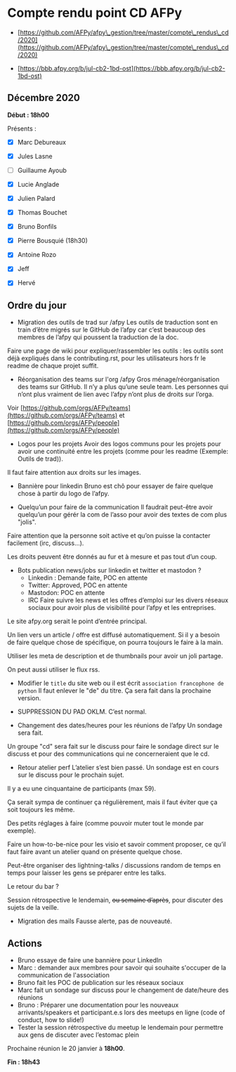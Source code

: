 
# Compte rendu point CD AFPy



- [https://github.com/AFPy/afpy\_gestion/tree/master/compte\_rendus\_cd/2020](https://github.com/AFPy/afpy\_gestion/tree/master/compte\_rendus\_cd/2020)

- [https://bbb.afpy.org/b/jul-cb2-1bd-ost](https://bbb.afpy.org/b/jul-cb2-1bd-ost)





## Décembre 2020



**Début : 18h00**



Présents :



- [x] Marc Debureaux

- [x] Jules Lasne

- [ ] Guillaume Ayoub

- [x] Lucie Anglade

- [x] Julien Palard

- [x] Thomas Bouchet

- [x] Bruno Bonfils

- [x] Pierre Bousquié (18h30)

- [x] Antoine Rozo

- [x] Jeff

- [x] Hervé







## Ordre du jour



   * Migration des outils de trad sur /afpy
Les outils de traduction sont en train d’être migrés sur le GitHub de l’afpy car c’est beaucoup des membres de l’afpy qui poussent la traduction de la doc.

Faire une page de wiki pour expliquer/rassembler les outils : les outils sont déjà expliqués dans le contributing.rst, pour les utilisateurs hors fr le readme de chaque projet suffit.

 

   * Réorganisation des teams sur l'org /afpy
Gros ménage/réorganisation des teams sur GitHub. Il n’y a plus qu’une seule team. Les personnes qui n’ont plus vraiment de lien avec l’afpy n’ont plus de droits sur l’orga.

Voir  [https://github.com/orgs/AFPy/teams](https://github.com/orgs/AFPy/teams) et [https://github.com/orgs/AFPy/people](https://github.com/orgs/AFPy/people)



   * Logos pour les projets
Avoir des logos communs pour les projets pour avoir une continuité entre les projets (comme pour les readme (Exemple: Outils de trad)).

Il faut faire attention aux droits sur les images.



   * Bannière pour linkedin
Bruno est chô pour essayer de faire quelque chose à partir du logo de l’afpy.



   * Quelqu’un pour faire de la communication
Il faudrait peut-être avoir quelqu’un pour gérér la com de l’asso pour avoir des textes de com plus "jolis".

Faire attention que la personne soit active et qu’on puisse la contacter facilement (irc, discuss…).

Les droits peuvent être donnés au fur et à mesure et pas tout d’un coup.



   * Bots publication news/jobs sur linkedin et twitter et mastodon ?
       * Linkedin : Demande faite, POC en attente
       * Twitter: Approved, POC en attente
       * Mastodon: POC en attente
       * IRC
Faire suivre les news et les offres d’emploi sur les divers réseaux sociaux pour avoir plus de visibilité pour l’afpy et les entreprises.

Le site afpy.org serait le point d’entrée principal.

Un lien vers un article / offre est diffusé automatiquement. Si il y a besoin de faire quelque chose de spécifique, on pourra toujours le faire à la main.

Utiliser les meta de description et de thumbnails pour avoir un joli partage.

On peut aussi utiliser le flux rss.



   * Modifier le `title` du site web ou il est écrit `association francophone de python`
Il faut enlever le "de" du titre. Ça sera fait dans la prochaine version.



   * SUPPRESSION DU PAD
OKLM. C’est normal.



   * Changement des dates/heures pour les réunions de l’afpy
Un sondage sera fait.

Un groupe "cd" sera fait sur le discuss pour faire le sondage direct sur le discuss et pour des communications qui ne concerneraient que le cd.



   * Retour atelier perf
L’atelier s’est bien passé. Un sondage est en cours sur le discuss pour le prochain sujet.

Il y a eu une cinquantaine de participants (max 59).

Ça serait sympa de continuer ça régulièrement, mais il faut éviter que ça soit toujours les même.

Des petits réglages à faire (comme pouvoir muter tout le monde par exemple).

Faire un how-to-be-nice pour les visio et savoir comment proposer, ce qu’il faut faire avant un atelier quand on présente quelque chose.

Peut-être organiser des lightning-talks / discussions random de temps en temps pour laisser les gens se préparer entre les talks.

Le retour du bar ?

Session rétrospective le lendemain, ~~ou semaine d’après~~, pour discuter des sujets de la veille.



   * Migration des mails
Fausse alerte, pas de nouveauté.



## Actions



   * Bruno essaye de faire une bannière pour LinkedIn
   * Marc : demander aux membres pour savoir qui souhaite s'occuper de la communication de l'association
   * Bruno fait les POC de publication sur les réseaux sociaux
   * Marc fait un sondage sur discuss pour le changement de date/heure des réunions
   * Bruno : Préparer une documentation pour les nouveaux arrivants/speakers et participant.e.s lors des meetups en ligne (code of conduct, how to slide!)
   * Tester la session rétrospective du meetup le lendemain pour permettre aux gens de discuter avec l’estomac plein


Prochaine réunion le 20 janvier à **18h00**.



**Fin : 18h43**
